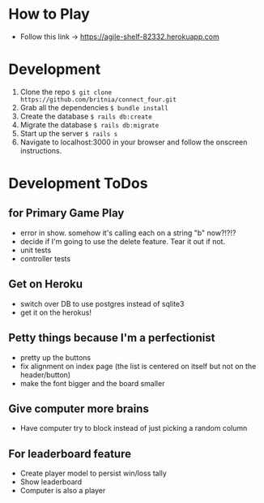 # How to Play
* Follow this link -> https://agile-shelf-82332.herokuapp.com

# Development
1. Clone the repo `$ git clone https://github.com/britnia/connect_four.git`
2. Grab all the dependencies `$ bundle install`
3. Create the database `$ rails db:create`
4. Migrate the database `$ rails db:migrate`
5. Start up the server `$ rails s`
6. Navigate to localhost:3000 in your browser and follow the onscreen instructions.

# Development ToDos
## for Primary Game Play
* error in show. somehow it's calling each on a string "b" now?!?!?
* decide if I'm going to use the delete feature. Tear it out if not.
* unit tests
* controller tests

## Get on Heroku
* switch over DB to use postgres instead of sqlite3
* get it on the herokus!

## Petty things because I'm a perfectionist
* pretty up the buttons
* fix alignment on index page (the list is centered on itself but not on the header/button)
* make the font bigger and the board smaller

## Give computer more brains
* Have computer try to block instead of just picking a random column

## For leaderboard feature
* Create player model to persist win/loss tally
* Show leaderboard
* Computer is also a player
